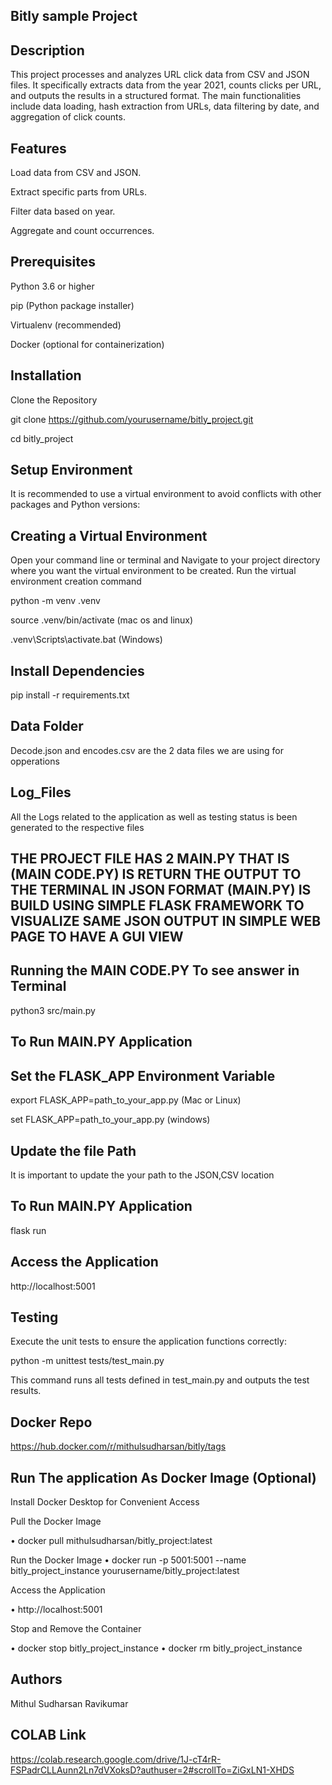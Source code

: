 ## Bitly sample Project

## Description

This project processes and analyzes URL click data from CSV and JSON files. It specifically extracts data from the year 2021, counts clicks per URL, and outputs the results in a structured format. The main functionalities include data loading, hash extraction from URLs, data filtering by date, and aggregation of click counts.

## Features

Load data from CSV and JSON.

Extract specific parts from URLs.

Filter data based on year.

Aggregate and count occurrences.

## Prerequisites

Python 3.6 or higher

pip (Python package installer)

Virtualenv (recommended)

Docker (optional for containerization)

## Installation
Clone the Repository

git clone https://github.com/yourusername/bitly_project.git

cd bitly_project

## Setup Environment
It is recommended to use a virtual environment to avoid conflicts with other packages and Python versions:

## Creating a Virtual Environment
Open your command line or terminal and Navigate to your project directory where you want the virtual environment to be created.
Run the virtual environment creation command

python -m venv .venv

source .venv/bin/activate (mac os and linux)

.venv\Scripts\activate.bat (Windows)

## Install Dependencies
pip install -r requirements.txt

## Data Folder

Decode.json and encodes.csv are the 2 data files we are using for opperations

## Log_Files

All the Logs related to the application as well as testing status is been generated to the respective files 


## THE PROJECT FILE HAS 2 MAIN.PY THAT IS (MAIN CODE.PY) IS RETURN THE OUTPUT TO THE TERMINAL IN JSON FORMAT  (MAIN.PY) IS BUILD USING SIMPLE FLASK FRAMEWORK TO VISUALIZE SAME JSON OUTPUT IN SIMPLE WEB PAGE TO HAVE A GUI VIEW



## Running the MAIN CODE.PY To see answer in Terminal
python3 src/main.py

## To Run MAIN.PY Application
## Set the FLASK_APP Environment Variable
export FLASK_APP=path_to_your_app.py (Mac or Linux)

set FLASK_APP=path_to_your_app.py (windows)

## Update the file Path
It is important to update the your path to the JSON,CSV location

## To Run MAIN.PY Application 
flask run 

## Access the Application
http://localhost:5001


## Testing

Execute the unit tests to ensure the application functions correctly:

python -m unittest tests/test_main.py

This command runs all tests defined in test_main.py and outputs the test results.


## Docker Repo

https://hub.docker.com/r/mithulsudharsan/bitly/tags

##  Run The application As Docker Image (Optional)

Install Docker Desktop for Convenient Access

Pull the Docker Image

•	docker pull mithulsudharsan/bitly_project:latest

Run the Docker Image
•	docker run -p 5001:5001 --name bitly_project_instance yourusername/bitly_project:latest

Access the Application

•	http://localhost:5001

Stop and Remove the Container

•	docker stop bitly_project_instance
•	docker rm bitly_project_instance


## Authors

Mithul Sudharsan Ravikumar

## COLAB Link 

https://colab.research.google.com/drive/1J-cT4rR-FSPadrCLLAunn2Ln7dVXoksD?authuser=2#scrollTo=ZiGxLN1-XHDS
